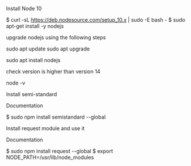 Install Node 10

$ curl -sL https://deb.nodesource.com/setup_10.x | sudo -E bash -
$ sudo apt-get install -y nodejs

upgrade nodejs using the following steps

sudo apt update
sudo apt upgrade

sudo apt install nodejs

check version is higher than version 14

node -v 

Install semi-standard

Documentation

$ sudo npm install semistandard --global

Install request module and use it

Documentation

$ sudo npm install request --global
$ export NODE_PATH=/usr/lib/node_modules
